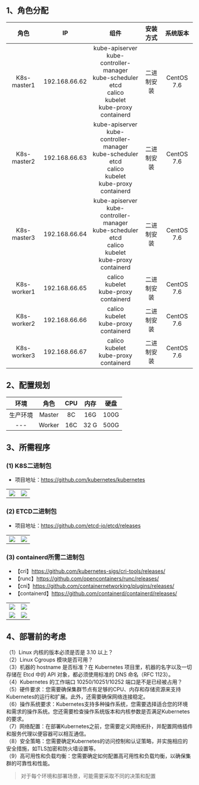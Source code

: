 ## 1、角色分配
|  角色   | IP  | 组件 | 安装方式 | 系统版本 |
|  :----:  | :----:  | :---: | :---: | :---: |
| K8s-master1 | 192.168.66.62 | kube-apiserver <br> kube-controller-manager<br>kube-scheduler<br>etcd<br>calico<br>kubelet<br>kube-proxy<br>containerd | 二进制安装 | CentOS 7.6 |
| K8s-master2 | 192.168.66.63 | kube-apiserver <br> kube-controller-manager<br>kube-scheduler<br>etcd<br>calico<br>kubelet<br>kube-proxy<br>containerd | 二进制安装 | CentOS 7.6 |
| K8s-master3 | 192.168.66.64 | kube-apiserver <br> kube-controller-manager<br>kube-scheduler<br>etcd<br>calico<br>kubelet<br>kube-proxy<br>containerd | 二进制安装 | CentOS 7.6 |
| K8s-worker1 | 192.168.66.65 | calico<br>kubelet<br>kube-proxy<br>containerd  | 二进制安装 | CentOS 7.6 |
| K8s-worker2 | 192.168.66.66 | calico<br>kubelet<br>kube-proxy<br>containerd  | 二进制安装 | CentOS 7.6 |
| K8s-worker3 | 192.168.66.67 | calico<br>kubelet<br>kube-proxy<br>containerd  | 二进制安装 | CentOS 7.6 |

## 2、配置规划
|  环境   | 角色  | CPU | 内存 | 硬盘 |
|  :----:  | :----:  | :---: | :---: | :---: |
| 生产环境 | Master| 8C | 16G | 100G |
|  ---    | Worker | 16C | 32 G | 500G |


## 3、所需程序
### (1) K8S二进制包
- 项目地址：https://github.com/kubernetes/kubernetes

<table>
    <tr>
        <td width="50%" align="center"><img src="https://user-images.githubusercontent.com/42825450/224248530-2e052de6-903e-4b5a-99a3-cc0654036a43.png?raw=true"></td>
        <td width="50%" align="center"><img src="https://user-images.githubusercontent.com/42825450/224248437-80ca59dd-903d-4abc-974a-b952c3f66cfd.png?raw=true"></td>
    </tr>
</table>

### (2) ETCD二进制包
- 项目地址：https://github.com/etcd-io/etcd/releases

<table>
    <tr>
        <td width="50%" align="center"><img src="https://user-images.githubusercontent.com/42825450/224248947-31c549cf-aeeb-4362-a2c2-12c80c8cc966.png?raw=true"></td>
        <td width="50%" align="center"><img src="https://user-images.githubusercontent.com/42825450/224248972-c9ec9c6f-66e0-4c91-bc76-fe15143dd1c3.png?raw=true"></td>
    </tr>
</table>

### (3) containerd所需二进制包
- 【cri】https://github.com/kubernetes-sigs/cri-tools/releases/
- 【runc】https://github.com/opencontainers/runc/releases/
- 【cni】https://github.com/containernetworking/plugins/releases/
- 【containerd】https://github.com/containerd/containerd/releases/

<table>
    <tr>
        <td width="50%" align="center"><img src="https://user-images.githubusercontent.com/42825450/224249555-d7ef4168-15be-469b-abd2-838bb2709048.png?raw=true"></td>
        <td width="50%" align="center"><img src="https://user-images.githubusercontent.com/42825450/224249592-9377b3de-3124-451d-a62e-3267410cc101.png?raw=true"></td>
    </tr>
    <tr>
        <td width="50%" align="center"><img src="https://user-images.githubusercontent.com/42825450/224249786-d02c186f-449a-414e-b6e6-8e8626ab28c1.png?raw=true"></td>
        <td width="50%" align="center"><img src="https://user-images.githubusercontent.com/42825450/224249815-ae1fce80-fd92-4190-9c29-e3ddb5335505.png?raw=true"></td>
    </tr>
</table>

## 4、部署前的考虑
（1）Linux 内核的版本必须是否是 3.10 以上？<br>
（2）Linux Cgroups 模块是否可用？<br>
（3）机器的 hostname 是否标准？在 Kubernetes 项目里，机器的名字以及一切存储在 Etcd 中的 API 对象，都必须使用标准的 DNS 命名（RFC 1123）。<br>
（4）Kubernetes 的工作端口 10250/10251/10252 端口是不是已经被占用？<br>
（5）硬件要求：您需要确保集群节点有足够的CPU、内存和存储资源来支持Kubernetes的运行和扩展。此外，还需要确保网络连接稳定。<br>
（6）操作系统要求：Kubernetes支持多种操作系统，您需要选择适合您的环境和需求的操作系统。您还需要检查操作系统版本和内核参数是否满足Kubernetes的要求。<br>
（7）网络配置：在部署Kubernetes之前，您需要定义网络拓扑，并配置网络插件和服务代理以便容器可以相互通信。<br>
（8）安全策略：您需要确定Kubernetes的访问控制和认证策略，并实施相应的安全措施，如TLS加密和防火墙设置等。<br>
（9）高可用性和负载均衡：您需要确定如何配置高可用性和负载均衡，以确保集群的可靠性和性能。

> 对于每个环境和部署场景，可能需要采取不同的决策和配置
